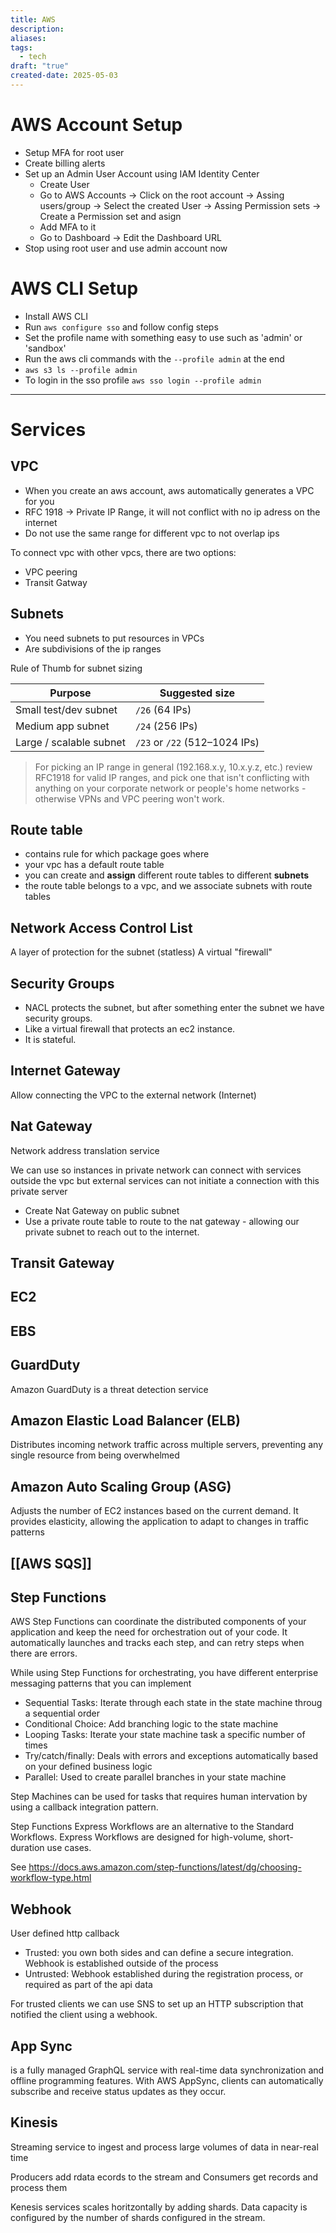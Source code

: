```yaml
---
title: AWS
description: 
aliases: 
tags:
  - tech
draft: "true"
created-date: 2025-05-03
---
```


# AWS Account Setup

- Setup MFA for root user
- Create billing alerts
- Set up an Admin User Account using IAM Identity Center 
	- Create User
	- Go to AWS Accounts -> Click on the root account -> Assing users/group -> Select the created User -> Assing Permission sets -> Create a Permission set and asign
	- Add MFA to it
	- Go to Dashboard -> Edit the Dashboard URL 
- Stop using root user and use admin account now


# AWS CLI Setup
- Install AWS CLI
- Run `aws configure sso` and follow config steps
- Set the profile name with something easy to use such as 'admin' or 'sandbox' 
- Run the aws cli commands with the `--profile admin` at the end
- `aws s3 ls --profile admin`
- To login in the sso profile `aws sso login --profile admin`


---

# Services


## VPC
- When you create an aws account, aws automatically generates a VPC for you
- RFC 1918 -> Private IP Range, it will not conflict with no ip adress on the internet
- Do not use the same range for different vpc to not overlap ips

To connect vpc with other vpcs, there are two options:
- VPC peering
- Transit Gatway

## Subnets
- You need subnets to put resources in VPCs
- Are subdivisions of the ip ranges

Rule of Thumb for subnet sizing

| Purpose                 | Suggested size                |
| ----------------------- | ----------------------------- |
| Small test/dev subnet   | `/26` (64 IPs)                |
| Medium app subnet       | `/24` (256 IPs)               |
| Large / scalable subnet | `/23` or `/22` (512–1024 IPs) |


> For picking an IP range in general (192.168.x.y, 10.x.y.z, etc.) review RFC1918 for valid IP ranges, and pick one that isn't conflicting with anything on your corporate network or people's home networks - otherwise VPNs and VPC peering won't work.


## Route table

- contains rule for which package goes where
- your vpc has a default route table
- you can create and **assign** different route tables to different **subnets**
- the route table belongs to a vpc, and we associate subnets with route tables



## Network Access Control List
A layer of protection for the subnet (statless)
A virtual "firewall"

## Security Groups
- NACL protects the subnet, but after something enter the subnet we have security groups.
- Like a virtual firewall that protects an ec2 instance.
- It is stateful.


## Internet Gateway
Allow connecting the VPC to the external network (Internet)


## Nat Gateway
Network address translation service

We can use so instances in private network can connect with services outside the vpc but external services can not initiate a connection with this private server

- Create Nat Gateway on public subnet
- Use a private route table to route to the nat gateway - allowing our private subnet to reach out to the internet.


## Transit Gateway


## EC2


## EBS


## GuardDuty
Amazon GuardDuty is a threat detection service


## Amazon Elastic Load Balancer (ELB) 
Distributes incoming network traffic across multiple servers, preventing any single resource from being overwhelmed

## Amazon Auto Scaling Group (ASG) 
Adjusts the number of EC2 instances based on the current demand. It provides elasticity, allowing the application to adapt to changes in traffic patterns





## [[AWS SQS]]


## Step Functions

AWS Step Functions can coordinate the distributed components of your application and keep the need for orchestration out of your code. It automatically launches and tracks each step, and can retry steps when there are errors. 


While using Step Functions for orchestrating, you have different enterprise messaging patterns that you can implement

- Sequential Tasks: Iterate through each state in the state machine throug a sequential order
- Conditional Choice: Add branching logic to the state machine
- Looping Tasks: Iterate your state machine task a specific number of times
- Try/catch/finally: Deals with errors and exceptions automatically based on your defined business logic
- Parallel: Used to create parallel branches in your state machine



Step Machines can be used for tasks that requires human intervation by using a callback integration pattern.


Step Functions Express Workflows are an alternative to the Standard Workflows. Express Workflows are designed for high-volume, short-duration use cases.

See https://docs.aws.amazon.com/step-functions/latest/dg/choosing-workflow-type.html


## Webhook
User defined http callback

- Trusted: you own both sides and can define a secure integration. Webhook is established outside of the process
- Untrusted: Webhook established during the registration process, or required as part of the api data


For trusted clients we can use SNS to set up an HTTP subscription that notified the client using a webhook.


## App Sync
is a fully managed GraphQL service with real-time data synchronization and offline programming features.
With AWS AppSync, clients can automatically subscribe and receive status updates as they occur.

## Kinesis
Streaming service to ingest and process large volumes of data in near-real time

Producers add rdata ecords to the stream and Consumers get records and process them

Kenesis services scales horitzontally by adding shards. Data capacity is configured by the number of shards configured in the stream.
